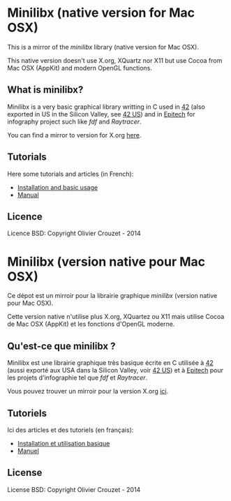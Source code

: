 Minilibx (native version for Mac OSX)
=====================================

This is a mirror of the *minilibx* library (native version for Mac OSX).

This native version doesn't use X.org, XQuartz nor X11 but use Cocoa from Mac
OSX (AppKit) and modern OpenGL functions.

## What is minilibx?

Minilibx is a very basic graphical library writting in C used in
[42](https://42.fr) (also exported in US in the Silicon Valley, see [42
US](https://42.us.org)) and in [Epitech](http://www.epitech.eu/) for infography
project such like *fdf* and *Raytracer*.

You can find a mirror to version for X.org
[here](https://github.com/dannywillems/minilix).

## Tutorials

Here some tutorials and articles (in French):
* [Installation and basic usage](https://achedeuzot.me/2014/12/20/installer-la-minilibx/)
* [Manual](http://thomas.tissotdupont.free.fr/MinilibX%20Manual/)

## Licence

Licence BSD: Copyright Olivier Crouzet - 2014


Minilibx (version native pour Mac OSX)
======================================

Ce dépot est un mirroir pour la librairie graphique *minilibx* (version native
pour Mac OSX).

Cette version native n'utilise plus X.org, XQuartez ou X11 mais utilise Cocoa de
Mac OSX (AppKit) et les fonctions d'OpenGL moderne.

## Qu'est-ce que minilibx ?

Minilibx est une librairie graphique très basique écrite en C utilisée à
[42](https://42.fr) (aussi exporté aux USA dans la Silicon Valley, voir [42
US](https://42.us.org)) et à [Epitech](http://www.epitech.eu) pour les projets
d'infographie tel que *fdf* et *Raytracer*.

Vous pouvez trouver un mirroir pour la version X.org
[ici](https://github.com/dannywillems/minilibx).

## Tutoriels

Ici des articles et des tutoriels (en français):

* [Installation et utilisation basique](https://achedeuzot.me/2014/12/20/installer-la-minilibx/)
* [Manuel](http://thomas.tissotdupont.free.fr/MinilibX%20Manual/)

## License

License BSD: Copyright Olivier Crouzet - 2014
